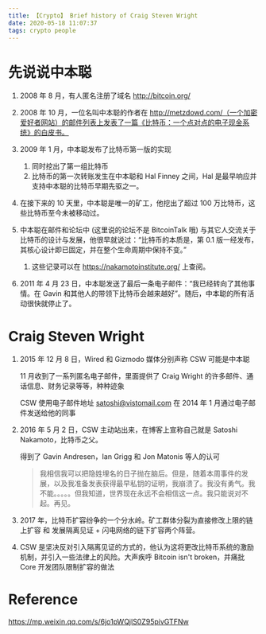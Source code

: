 ```yaml
---
title: 【Crypto】 Brief history of Craig Steven Wright
date: 2020-05-18 11:07:37
tags: crypto people
---
```


# 先说说中本聪

1. 2008 年 8 月，有人匿名注册了域名 http://bitcoin.org/

2. 2008 年 10 月，一位名叫中本聪的作者在 http://metzdowd.com/（一个加密爱好者网站）的邮件列表上发表了一篇《比特币：一个点对点的电子现金系统》的白皮书。

3. 2009 年 1 月，中本聪发布了比特币第一版的实现
    1. 同时挖出了第一组比特币
    1. 比特币的第一次转账发生在中本聪和 Hal Finney 之间，Hal 是最早响应并支持中本聪的比特币早期先驱之一。
    
4. 在接下来的 10 天里，中本聪是唯一的矿工，他挖出了超过 100 万比特币，这些比特币至今未被移动过。

5. 中本聪在邮件和论坛中 (这里说的论坛不是 BitcoinTalk 哦) 与其它人交流关于比特币的设计与发展，他很早就说过：“比特币的本质是，第 0.1 版一经发布，其核心设计即已固定，并在整个生命周期中保持不变。”
    1. 这些记录可以在 https://nakamotoinstitute.org/ 上查阅。
    
6. 2011 年 4 月 23 日，中本聪发送了最后一条电子邮件：“我已经转向了其他事情。在 Gavin 和其他人的带领下比特币会越来越好”。随后，中本聪的所有活动很快就停止了。

# Craig Steven Wright

1. 2015 年 12 月 8 日，Wired 和 Gizmodo 媒体分别声称 CSW 可能是中本聪

    11 月收到了一系列匿名电子邮件，里面提供了 Craig Wright 的许多邮件、通话信息、财务记录等等，种种迹象
    
    CSW 使用电子邮件地址 satoshi@vistomail.com 在 2014 年 1 月通过电子邮件发送给他的同事

1. 2016 年 5 月 2 日，CSW 主动站出来，在博客上宣称自己就是 Satoshi Nakamoto，比特币之父。

    得到了 Gavin Andresen，Ian Grigg 和 Jon Matonis 等人的认可
    
    > 我相信我可以把隐姓埋名的日子抛在脑后。但是，随着本周事件的发展，以及我准备发表获得最早私钥的证明，我崩溃了。我没有勇气。我不能。。。。。但我知道，世界现在永远不会相信这一点。我只能说对不起。再见。
    
1. 2017 年，比特币扩容纷争的一个分水岭。矿工群体分裂为直接修改上限的链上扩容 和 发展隔离见证 + 闪电网络的链下扩容两个阵营。

1. CSW 是坚决反对引入隔离见证的方式的，他认为这将更改比特币系统的激励机制，并引入一些法律上的风险。大声疾呼 Bitcoin isn't broken，并痛批 Core 开发团队限制扩容的做法

# Reference

https://mp.weixin.qq.com/s/6jo1pWQjlS0Z95pivGTFNw